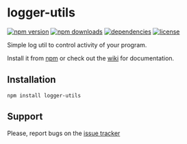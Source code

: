# logger-utils

[![npm version](https://img.shields.io/npm/v/logger-utils.svg)](https://npmjs.com/package/logger-utils)
[![npm downloads](https://img.shields.io/npm/dm/logger-utils.svg)](https://npmjs.com/package/logger-utils)
[![dependencies](https://david-dm.org/sasd97/logger-utils.svg)](https://david-dm.org/sasd97/logger-utils)
[![license](https://img.shields.io/npm/l/logger-utils.svg)](https://github.com/sasd97/logger-utils/blob/master/LICENSE)

Simple log util to control activity of your program.

Install it from [npm](https://www.npmjs.com/package/logger-utils) or check out the [wiki](https://github.com/sasd97/logger-utils/wiki) for documentation.

## Installation

```{r, engine='bash', count_lines}
npm install logger-utils
```

## Support

Please, report bugs on the [issue tracker](https://github.com/sasd97/logger-utils/issues)
